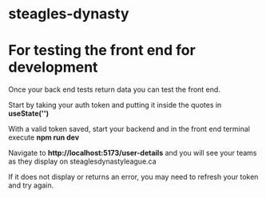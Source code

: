 
# steagles-dynasty

# For testing the front end for development

Once your back end tests return data you can test the front end.

Start by taking your auth token and putting it inside the quotes in **useState('')**

With a valid token saved, start your backend and in the front end terminal execute **npm run dev**

Navigate to **http://localhost:5173/user-details** and you will see your teams as they display on steaglesdynastyleague.ca 

If it does not display or returns an error, you may need to refresh your token and try again.
